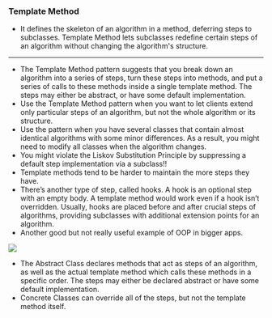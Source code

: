 ### Template Method 
- It defines the skeleton of an algorithm in a method, deferring steps to subclasses. Template Method lets subclasses redefine certain steps of an algorithm without changing the algorithm's structure.
---
- The Template Method pattern suggests that you break down an algorithm into a series of steps, turn these steps into methods, and put a series of calls to these methods inside a single template method. The steps may either be abstract, or have some default implementation. 
-  Use the Template Method pattern when you want to let clients extend only particular steps of an algorithm, but not the whole algorithm or its structure.
-  Use the pattern when you have several classes that contain almost identical algorithms with some minor differences. As a result, you might need to modify all classes when the algorithm changes.
- You might violate the Liskov Substitution Principle by suppressing a default step implementation via a subclass!!
- Template methods tend to be harder to maintain the more steps they have.
- There’s another type of step, called hooks. A hook is an optional step with an empty body. A template method would work even if a hook isn’t overridden. Usually, hooks are placed before and after crucial steps of algorithms, providing subclasses with additional extension points for an algorithm.
- Another good but not really useful example of OOP in bigger apps.

![](https://refactoring.guru/images/patterns/diagrams/template-method/structure.png)
- The Abstract Class declares methods that act as steps of an algorithm, as well as the actual template method which calls these methods in a specific order. The steps may either be declared abstract or have some default implementation.
- Concrete Classes can override all of the steps, but not the template method itself.